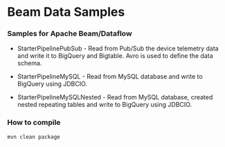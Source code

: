 Beam Data Samples 
==================

### Samples for Apache Beam/Dataflow 

- StarterPipelinePubSub - Read from Pub/Sub the device telemetry data and write it to BigQuery and Bigtable. Avro is used to define the data schema.


- StarterPipelineMySQL - Read from MySQL database and write to BigQuery using JDBCIO. 


- StarterPipelineMySQLNested - Read from MySQL database, created nested repeating tables and write to BigQuery using JDBCIO. 


### How to compile
```bash
mvn clean package
```